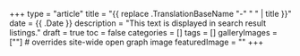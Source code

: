 +++
type = "article"
title = "{{ replace .TranslationBaseName "-" " " | title }}"
date = {{ .Date }}
description = "This text is displayed in search result listings."
draft = true
toc = false
categories = []
tags = []
galleryImages = [""] # overrides site-wide open graph image
featuredImage = ""
+++